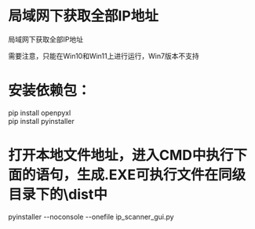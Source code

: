 # 局域网下获取全部IP地址
局域网下获取全部IP地址

需要注意，只能在Win10和Win11上进行运行，Win7版本不支持

# 安装依赖包：
pip install openpyxl  
pip install pyinstaller

# 打开本地文件地址，进入CMD中执行下面的语句，生成.EXE可执行文件在同级目录下的\dist中
pyinstaller --noconsole --onefile ip_scanner_gui.py
